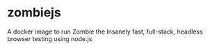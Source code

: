 # zombiejs
A docker image to run Zombie the Insanely fast, full-stack, headless browser testing using node.js
